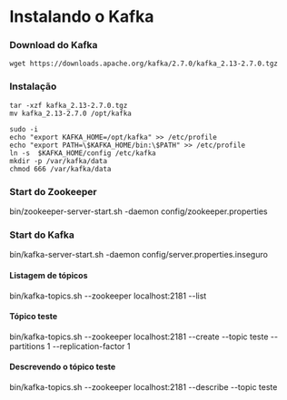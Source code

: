 # Instalando o Kafka

### Download do Kafka
```
wget https://downloads.apache.org/kafka/2.7.0/kafka_2.13-2.7.0.tgz
```
### Instalação
```
tar -xzf kafka_2.13-2.7.0.tgz
mv kafka_2.13-2.7.0 /opt/kafka

sudo -i
echo "export KAFKA_HOME=/opt/kafka" >> /etc/profile
echo "export PATH=\$KAFKA_HOME/bin:\$PATH" >> /etc/profile
ln -s  $KAFKA_HOME/config /etc/kafka
mkdir -p /var/kafka/data
chmod 666 /var/kafka/data
```
### Start do Zookeeper
bin/zookeeper-server-start.sh -daemon config/zookeeper.properties

### Start do Kafka
bin/kafka-server-start.sh -daemon config/server.properties.inseguro

#### Listagem de tópicos
bin/kafka-topics.sh --zookeeper localhost:2181 --list

#### Tópico teste
bin/kafka-topics.sh --zookeeper localhost:2181 --create --topic teste --partitions 1  --replication-factor 1

#### Descrevendo o tópico teste
bin/kafka-topics.sh --zookeeper localhost:2181 --describe --topic teste

